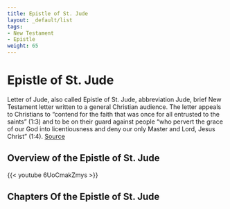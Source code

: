 ```yaml
---
title: Epistle of St. Jude
layout: _default/list
tags:
- New Testament
- Epistle
weight: 65
---
```

# Epistle of St. Jude

Letter of Jude, also called Epistle of St. Jude, abbreviation Jude, brief New Testament letter written to a general Christian audience. The letter appeals to Christians to “contend for the faith that was once for all entrusted to the saints” (1:3) and to be on their guard against people “who pervert the grace of our God into licentiousness and deny our only Master and Lord, Jesus Christ” (1:4). [Source](https://www.britannica.com/topic/Letter-of-Jude)

## Overview of the Epistle of St. Jude
{{< youtube 6UoCmakZmys >}}

## Chapters Of the Epistle of St. Jude
